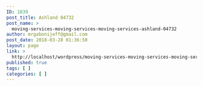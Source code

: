 ```yaml
---
ID: 1839
post_title: Ashland 04732
post_name: >
  moving-services-moving-services-moving-services-ashland-04732
author: mrgabonijeff@gmail.com
post_date: 2018-03-28 01:36:50
layout: page
link: >
  http://localhost/wordpress/moving-services-moving-services-moving-services-ashland-04732/
published: true
tags: [ ]
categories: [ ]
---
```

